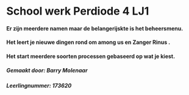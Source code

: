 <H1>School werk Perdiode 4 LJ1</H1>
<H4> Er zijn meerdere namen maar de belangerijskte is het beheersmenu. </H4>
<H4> </H4>
<h4>Het leert je nieuwe dingen rond om among us en Zanger Rinus .</h4>
<H4>Het start meerdere soorten processen gebaseerd op wat je kiest. </H4>
<H4> </H4>
<H5>Gemaakt door: Barry Molenaar </H5>
<H5>Leerlingnummer: 173620 </H5>
